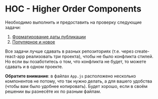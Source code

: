 HOC - Higher Order Components
===

Необходимо выполнить и предоставить на проверку следующие задачи:

1. [Форматирование даты публикации](time)
1. [Популярное и новое](highlight)

Все задачи лучше сдавать в разных репозиториях (т.е. через create-react-app реализовать три проекта), чтобы не было конфликта стилей. Но если вы позаботитесь о том, что конфликта не будет, то можете сдавать и в одном проекте.

**Обратите внимание**: в файлах `App.js` расположено несколько компонентов не потому, что так нужно делать, а для вашего удобства (чтобы вам было удобнее копировать). Будет хорошо, если в своём решении вы разнесёте их по разным файлам.
